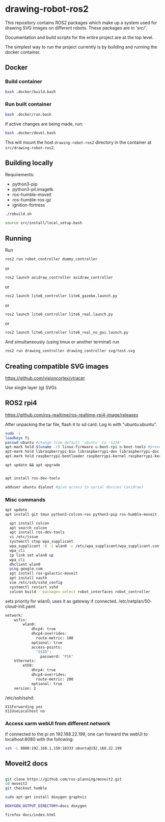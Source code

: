 # drawing-robot-ros2

This repository contains ROS2 packages which make up a system used for drawing SVG images on different robots.
These packages are in 'src/'.

Documentation and build scripts for the entire project are at the top level.

The simplest way to run the project currently is by building and running the docker container.

## Docker
### Build container

``` sh
bash .docker/build.bash
```

### Run built container
``` sh
bash .docker/run.bash
```

If active changes are being made, run:
``` sh
bash .docker/devel.bash
```
This will mount the host `drawing-robot-ros2` directory in the container at `src/drawing-robot-ros2`.

## Building locally

Requirements:
- python3-pip 
- python3-pil.imagetk
- ros-humble-moveit
- ros-humble-ros-gz
- ignition-fortress

``` sh
./rebuild.sh
```
``` sh
source src/install/local_setup.bash
```

## Running

Run
``` sh
ros2 run robot_controller dummy_controller
```
or
``` sh
ros2 launch axidraw_controller axidraw_controller
```
or
``` sh
ros2 launch lite6_controller lite6_gazebo.launch.py
```
or
``` sh
ros2 launch lite6_controller lite6_real.launch.py
```
or
``` sh
ros2 launch lite6_controller lite6_real_no_gui.launch.py
```

And simultaneously (using tmux or another terminal) run
``` sh
ros2 run drawing_controller drawing_controller svg/test.svg
```
## Creating compatible SVG images
https://github.com/visioncortex/vtracer

Use single layer (g) SVGs

## ROS2 rpi4
https://github.com/ros-realtime/ros-realtime-rpi4-image/releases

After unpacking the tar file, flash it to sd card.
Log in with "ubuntu:ubuntu".

``` sh
sudo -i
loadkeys fi
passwd ubuntu #change from default 'ubuntu' to '1234'
apt-mark hold $(uname -r) linux-firmware u-boot-rpi u-boot-tools #prevent kernel updates
apt-mark hold libraspberrypi-bin libraspberrypi-dev libraspberrypi-doc libraspberrypi0
apt-mark hold raspberrypi-bootloader raspberrypi-kernel raspberrypi-kernel-headers

apt update && apt upgrade


apt install ros-dev-tools
```
``` sh
adduser ubuntu dialout #give access to serial devices (axidraw)
``` 

### Misc commands
``` sh
apt update
apt install git tmux python3-colcon-ros python3-pip ros-humble-moveit
``` 

``` sh
  apt install colcon
  apt search colcon
  apt install ros-dev-tools
  vi /etc/issue
  systemctl stop wpa_supplicant
  wpa_supplicant -B -i wlan0 -c /etc/wpa_supplicant/wpa_supplicant.conf
  wpa_cli
  ip link set wlan0 up
  wpa_cli
  dhclient wlan0
  ping google.com
  apt install ros-galactic-moveit
  apt install xauth
  vim /etc/ssh/sshd_config
  systemctl restart sshd
  colcon build --packages-select robot_interfaces robot_controller
```

sets priority for wlan0; uses it as gateway if connected.
/etc/netplan/50-cloud-init.yaml
``` sh
network:
    wifis:
        wlan0:
            dhcp4: true
            dhcp4-overrides:
              route-metric: 100
            optional: true
            access-points:
              "SSID":
                password: "PSK"
    ethernets:
        eth0:
            dhcp4: true
            dhcp4-overrides:
              route-metric: 200
            optional: true
    version: 2
```
/etc/ssh/sshd:
```
X11Forwarding yes
X11UseLocalhost no
```

### Access xarm webUI from different network
If connected to the pi on 192.168.22.199, one can forward the webUI to localhost:8080 with the following:
``` sh
ssh -L 8080:192.168.1.150:18333 ubuntu@192.168.22.199
```

## Moveit2 docs

``` sh

git clone https://github.com/ros-planning/moveit2.git
cd moveit2
git checkout humble

sudo apt-get install doxygen graphviz

DOXYGEN_OUTPUT_DIRECTORY=docs doxygen

firefox docs/index.html

```
